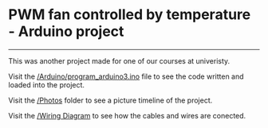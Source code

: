 # PWM fan controlled by temperature - Arduino project
_____________________________________________________

This was another project made for one of our courses at univeristy.

Visit the [/Arduino/program_arduino3.ino](https://github.com/poweredby2dor/pwm-fan-temperature-based-control/blob/master/Arduino/program_arduino3.ino "/Arduino/program_arduino3.ino") file to see the code written and loaded into the project.

Visit the [/Photos](https://github.com/poweredby2dor/pwm-fan-temperature-based-control/tree/master/Photos "/Photos") folder to see a picture timeline of the project.

Visit the [/Wiring Diagram](https://github.com/poweredby2dor/pwm-fan-temperature-based-control/blob/master/Wiring%20diagram/Wiring%20diagram.pdf "/Wiring Diagram") to see how the cables and wires are conected.

